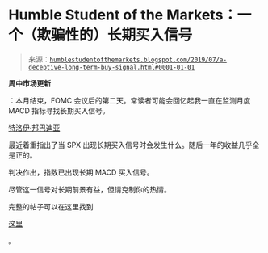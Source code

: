 <!--yml

category: 未分类

date: 2024-05-18 02:27:29

-->

# Humble Student of the Markets：一个（欺骗性的）长期买入信号

> 来源：[`humblestudentofthemarkets.blogspot.com/2019/07/a-deceptive-long-term-buy-signal.html#0001-01-01`](https://humblestudentofthemarkets.blogspot.com/2019/07/a-deceptive-long-term-buy-signal.html#0001-01-01)

**周中市场更新**

：本月结束，FOMC 会议后的第二天。常读者可能会回忆起我一直在监测月度 MACD 指标寻找长期买入信号。

[特洛伊·邦巴迪亚](https://twitter.com/bullmarketsco/status/1155986835807428608)

最近着重指出了当 SPX 出现长期买入信号时会发生什么。随后一年的收益几乎全是正的。

判决作出，指数已出现长期 MACD 买入信号。

尽管这一信号对长期前景有益，但请克制你的热情。

完整的帖子可以在这里找到

[这里](https://humblestudentofthemarkets.com/2019/07/31/a-deceptive-long-term-buy-signal/)

。
